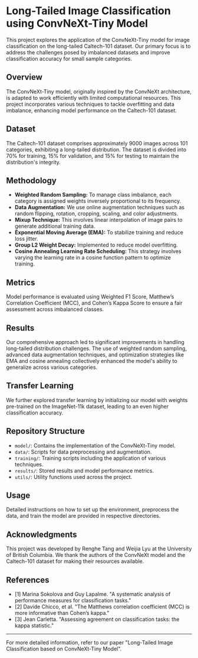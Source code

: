 # Long-Tailed Image Classification using ConvNeXt-Tiny Model

This project explores the application of the ConvNeXt-Tiny model for image classification on the long-tailed Caltech-101 dataset. Our primary focus is to address the challenges posed by imbalanced datasets and improve classification accuracy for small sample categories.

## Overview

The ConvNeXt-Tiny model, originally inspired by the ConvNeXt architecture, is adapted to work efficiently with limited computational resources. This project incorporates various techniques to tackle overfitting and data imbalance, enhancing model performance on the Caltech-101 dataset.

## Dataset

The Caltech-101 dataset comprises approximately 9000 images across 101 categories, exhibiting a long-tailed distribution. The dataset is divided into 70% for training, 15% for validation, and 15% for testing to maintain the distribution's integrity.

## Methodology

- **Weighted Random Sampling:** To manage class imbalance, each category is assigned weights inversely proportional to its frequency.
- **Data Augmentation:** We use online augmentation techniques such as random flipping, rotation, cropping, scaling, and color adjustments.
- **Mixup Technique:** This involves linear interpolation of image pairs to generate additional training data.
- **Exponential Moving Average (EMA):** To stabilize training and reduce loss jitter.
- **Group L2 Weight Decay:** Implemented to reduce model overfitting.
- **Cosine Annealing Learning Rate Scheduling:** This strategy involves varying the learning rate in a cosine function pattern to optimize training.

## Metrics

Model performance is evaluated using Weighted F1 Score, Matthew’s Correlation Coefficient (MCC), and Cohen’s Kappa Score to ensure a fair assessment across imbalanced classes.

## Results

Our comprehensive approach led to significant improvements in handling long-tailed distribution challenges. The use of weighted random sampling, advanced data augmentation techniques, and optimization strategies like EMA and cosine annealing collectively enhanced the model's ability to generalize across various categories.

## Transfer Learning

We further explored transfer learning by initializing our model with weights pre-trained on the ImageNet-11k dataset, leading to an even higher classification accuracy.

## Repository Structure

- `model/`: Contains the implementation of the ConvNeXt-Tiny model.
- `data/`: Scripts for data preprocessing and augmentation.
- `training/`: Training scripts including the application of various techniques.
- `results/`: Stored results and model performance metrics.
- `utils/`: Utility functions used across the project.

## Usage

Detailed instructions on how to set up the environment, preprocess the data, and train the model are provided in respective directories.

## Acknowledgments

This project was developed by Renghe Tang and Weijia Lyu at the University of British Columbia. We thank the authors of the ConvNeXt model and the Caltech-101 dataset for making their resources available.

## References

- [1] Marina Sokolova and Guy Lapalme. "A systematic analysis of performance measures for classification tasks."
- [2] Davide Chicco, et al. "The Matthews correlation coefficient (MCC) is more informative than Cohen’s kappa."
- [3] Jean Carletta. "Assessing agreement on classification tasks: the kappa statistic."

---

For more detailed information, refer to our paper "Long-Tailed Image Classification based on ConvNeXt-Tiny Model".
